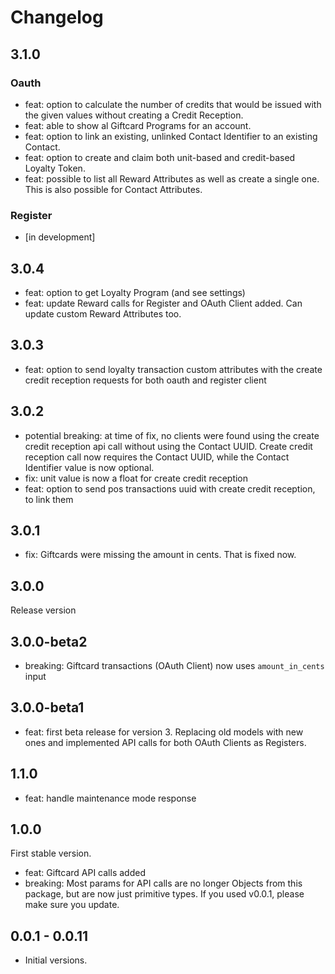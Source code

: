 # Changelog

## 3.1.0
### Oauth
- feat: option to calculate the number of credits that would be issued with the given values without creating a Credit Reception. 
- feat: able to show al Giftcard Programs for an account.
- feat: option to link an existing, unlinked Contact Identifier to an existing Contact.
- feat: option to create and claim both unit-based and credit-based Loyalty Token. 
- feat: possible to list all Reward Attributes as well as create a single one. This is also possible for Contact Attributes.

### Register 
- [in development]


## 3.0.4
- feat: option to get Loyalty Program (and see settings)
- feat: update Reward calls for Register and OAuth Client added. Can update custom Reward Attributes too.

## 3.0.3
- feat: option to send loyalty transaction custom attributes with the create credit reception requests for both oauth and register client 

## 3.0.2

- potential breaking: at time of fix, no clients were found using the create credit reception api call without using the Contact UUID. Create credit reception call now requires the Contact UUID, while the Contact Identifier value is now optional.
- fix: unit value is now a float for create credit reception
- feat: option to send pos transactions uuid with create credit reception, to link them

## 3.0.1

- fix: Giftcards were missing the amount in cents. That is fixed now.

## 3.0.0

Release version

## 3.0.0-beta2

- breaking: Giftcard transactions (OAuth Client) now uses `amount_in_cents` input

## 3.0.0-beta1

- feat: first beta release for version 3. Replacing old models with new ones and implemented API calls for both OAuth Clients as Registers.

## 1.1.0

- feat: handle maintenance mode response

## 1.0.0

 First stable version.

- feat: Giftcard API calls added
- breaking: Most params for API calls are no longer Objects from this package, but are now just primitive types. If you used v0.0.1, please make sure you update.

## 0.0.1 - 0.0.11

- Initial versions.